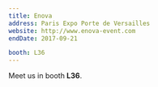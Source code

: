 ```yaml
---
title: Enova
address: Paris Expo Porte de Versailles
website: http://www.enova-event.com
endDate: 2017-09-21

booth: L36
---
```


Meet us in booth **L36**.
